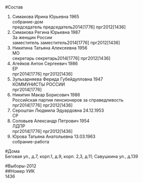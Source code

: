 #Состав  
1. Симакова Ирина Юрьевна 1965  
    собрание-дом  
    председатель председатель2014[1776] прг2012[1436]  
2. Симакова Регина Юрьевна 1987  
    За женщин России  
    заместитель заместитель2014[1776] прг2012[1436]  
3. Никитина Татьяна Алексеевна 1956  
    МО  
    секретарь секретарь2014[1776] прг2012[1436]  
4. Агейков Антон Сергеевич 1986  
    ЕР  
    прг2014[1776] прг2012[1436]  
5. Зульхарняева Ферида Губейдулловна 1947  
    КОММУНИСТЫ РОССИИ  
    прг2014[1776]  
6. Никитин Макар Борисович 1986  
    Российская партия пенсионеров за справедливость  
    прг2014[1776] прг2012[1436]  
7. Сероштан Людмила Эдуардовна 24.12.1953  
    СР  
8. Соловьев Александр Петрович 1954  
    ЛДПР  
    прг2014[1776] прг2012[1436]  
9. Юрова Татьяна Анатольевна 13.03.1963  
    собрание-работа  
  
#Дома  
Беговая ул., д.7, корп.1, д.9, корп. 2,3, д.11; Савушкина ул., д.139  
  
#Выборы-2012  
##Номер УИК  
1436  
